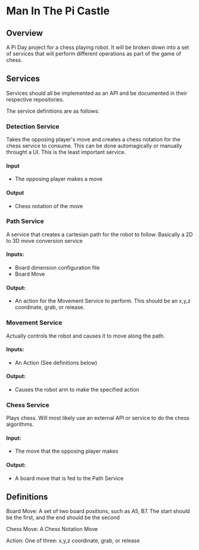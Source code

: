 # Man In The Pi Castle

## Overview

A Pi Day project for a chess playing robot.  It will be broken down into a set of services that will perform different operations as part of the game of chess. 

## Services

Services should all be implemented as an API and be documented in their respective repositories.

The service definitions are as follows:

### Detection Service

Takes the opposing player's move and creates a chess notation for the chess service to consume.  This can be done automagically or manually throught a UI.  This is the least important service.

#### Input

* The opposing player makes a move

#### Output

* Chess notation of the move

### Path Service

A service that creates a cartesian path for the robot to follow.  Basically a 2D to 3D move conversion service

#### Inputs:

* Board dimension configuration file
* Board Move

#### Output:

* An action for the Movement Service to perform.  This should be an x,y,z coordinate, grab, or release.

### Movement Service

Actually controls the robot and causes it to move along the path.

#### Inputs: 

* An Action (See definitions below)

#### Output:

* Causes the robot arm to make the specified action

### Chess Service

Plays chess.  Will most likely use an external API or service to do the chess algorithms.

#### Input: 

* The move that the opposing player makes

#### Output: 

* A board move that is fed to the Path Service

## Definitions

Board Move: A set of two board positions, such as A5, B7.  The start should be the first, and the end should be the second

Chess Move: A Chess Notation Move

Action: One of three: x,y,z coordinate, grab, or release

